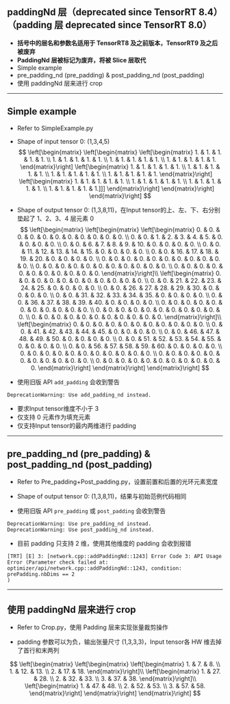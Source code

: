 ## paddingNd 层（deprecated since TensorRT 8.4）（padding 层 deprecated since TensorRT 8.0）

+ **括号中的层名和参数名适用于 TensorRT8 及之前版本，TensorRT9 及之后被废弃**
+ **PaddingNd 层被标记为废弃，将被 Slice 层取代**
+ Simple example
+ pre_padding_nd (pre_padding) & post_padding_nd (post_padding)
+ 使用 paddingNd 层来进行 crop

---
## Simple example
+ Refer to SimpleExample.py
+ Shape of input tensor 0: (1,3,4,5)
$$
\left[\begin{matrix}
    \left[\begin{matrix}
        \left[\begin{matrix}
            1. & 1. & 1. & 1. & 1. \\
            1. & 1. & 1. & 1. & 1. \\
            1. & 1. & 1. & 1. & 1. \\
            1. & 1. & 1. & 1. & 1.
        \end{matrix}\right]
        \left[\begin{matrix}
            1. & 1. & 1. & 1. & 1. \\
            1. & 1. & 1. & 1. & 1. \\
            1. & 1. & 1. & 1. & 1. \\
            1. & 1. & 1. & 1. & 1.
        \end{matrix}\right]
        \left[\begin{matrix}
            1. & 1. & 1. & 1. & 1. \\
            1. & 1. & 1. & 1. & 1. \\
            1. & 1. & 1. & 1. & 1. \\
            1. & 1. & 1. & 1. & 1.]]]
        \end{matrix}\right]
    \end{matrix}\right]
\end{matrix}\right]
$$

+ Shape of output tensor 0: (1,3,8,11)，在Input tensor的上、左、下、右分别垫起了 1、2、3、4 层元素 0
$$
\left[\begin{matrix}
    \left[\begin{matrix}
        \left[\begin{matrix}
             0. &  0. &  0. &  0. &  0. &  0. &  0. &  0. &  0. &  0. &  0. \\
             0. &  0. &  1. &  2. &  3. &  4. &  5. &  0. &  0. &  0. &  0. \\
             0. &  0. &  6. &  7. &  8. &  9. & 10. &  0. &  0. &  0. &  0. \\
             0. &  0. & 11. & 12. & 13. & 14. & 15. &  0. &  0. &  0. &  0. \\
             0. &  0. & 16. & 17. & 18. & 19. & 20. &  0. &  0. &  0. &  0. \\
             0. &  0. &  0. &  0. &  0. &  0. &  0. &  0. &  0. &  0. &  0. \\
             0. &  0. &  0. &  0. &  0. &  0. &  0. &  0. &  0. &  0. &  0. \\
             0. &  0. &  0. &  0. &  0. &  0. &  0. &  0. &  0. &  0. &  0.
        \end{matrix}\right]\\
        \left[\begin{matrix}
             0. &  0. &  0. &  0. &  0. &  0. &  0. &  0. &  0. &  0. &  0. \\
             0. &  0. & 21. & 22. & 23. & 24. & 25. &  0. &  0. &  0. &  0. \\
             0. &  0. & 26. & 27. & 28. & 29. & 30. &  0. &  0. &  0. &  0. \\
             0. &  0. & 31. & 32. & 33. & 34. & 35. &  0. &  0. &  0. &  0. \\
             0. &  0. & 36. & 37. & 38. & 39. & 40. &  0. &  0. &  0. &  0. \\
             0. &  0. &  0. &  0. &  0. &  0. &  0. &  0. &  0. &  0. &  0. \\
             0. &  0. &  0. &  0. &  0. &  0. &  0. &  0. &  0. &  0. &  0. \\
             0. &  0. &  0. &  0. &  0. &  0. &  0. &  0. &  0. &  0. &  0.
        \end{matrix}\right]\\
        \left[\begin{matrix}
             0. &  0. &  0. &  0. &  0. &  0. &  0. &  0. &  0. &  0. &  0. \\
             0. &  0. & 41. & 42. & 43. & 44. & 45. &  0. &  0. &  0. &  0. \\
             0. &  0. & 46. & 47. & 48. & 49. & 50. &  0. &  0. &  0. &  0. \\
             0. &  0. & 51. & 52. & 53. & 54. & 55. &  0. &  0. &  0. &  0. \\
             0. &  0. & 56. & 57. & 58. & 59. & 60. &  0. &  0. &  0. &  0. \\
             0. &  0. &  0. &  0. &  0. &  0. &  0. &  0. &  0. &  0. &  0. \\
             0. &  0. &  0. &  0. &  0. &  0. &  0. &  0. &  0. &  0. &  0. \\
             0. &  0. &  0. &  0. &  0. &  0. &  0. &  0. &  0. &  0. &  0.
        \end{matrix}\right]
    \end{matrix}\right]
\end{matrix}\right]
$$

+ 使用旧版 API `add_padding` 会收到警告
```
DeprecationWarning: Use add_padding_nd instead.
```

+ 要求Input tensor维度不小于 3
+ 仅支持 0 元素作为填充元素
+ 仅支持Input tensor的最内两维进行 padding

---

## pre_padding_nd (pre_padding) & post_padding_nd (post_padding)
+ Refer to Pre_padding+Post_padding.py，设置前置和后置的光环元素宽度

+ Shape of output tensor 0: (1,3,8,11)，结果与初始范例代码相同

+ 使用旧版 API `pre_padding` 或 `post_padding` 会收到警告
```
DeprecationWarning: Use pre_padding_nd instead.
DeprecationWarning: Use post_padding_nd instead.
```

+ 目前 padding 只支持 2 维，使用其他维度的 padding 会收到报错
```
[TRT] [E] 3: [network.cpp::addPaddingNd::1243] Error Code 3: API Usage Error (Parameter check failed at: optimizer/api/network.cpp::addPaddingNd::1243, condition: prePadding.nbDims == 2
)
```

---

## 使用 paddingNd 层来进行 crop
+ Refer to Crop.py，使用 Padding 层来实现张量裁剪操作

+ padding 参数可以为负，输出张量尺寸 (1,3,3,3)，Input tensor各 HW 维去掉了首行和末两列

$$
\left[\begin{matrix}
    \left[\begin{matrix}
        \left[\begin{matrix}
             1. &  7. &  8. \\
            1.  & 12. & 13. \\
            2.  & 17. & 18.
        \end{matrix}\right]\\
        \left[\begin{matrix}
            1.  & 27. & 28. \\
            2.  & 32. & 33. \\
            3.  & 37. & 38.
        \end{matrix}\right]\\
        \left[\begin{matrix}
            1.  & 47. & 48. \\
            2.  & 52. & 53. \\
            3.  & 57. & 58.
        \end{matrix}\right]
    \end{matrix}\right]
\end{matrix}\right]
$$
